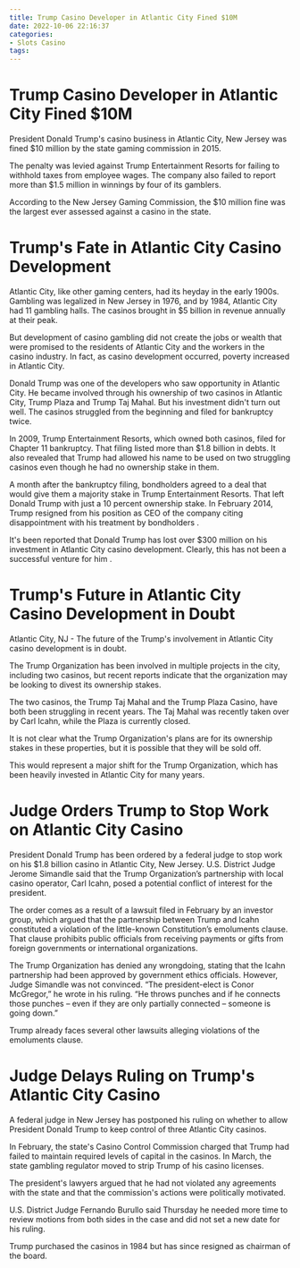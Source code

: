 ```yaml
---
title: Trump Casino Developer in Atlantic City Fined $10M
date: 2022-10-06 22:16:37
categories:
- Slots Casino
tags:
---
```



#  Trump Casino Developer in Atlantic City Fined $10M

President Donald Trump's casino business in Atlantic City, New Jersey was fined $10 million by the state gaming commission in 2015. 

The penalty was levied against Trump Entertainment Resorts for failing to withhold taxes from employee wages. The company also failed to report more than $1.5 million in winnings by four of its gamblers.

According to the New Jersey Gaming Commission, the $10 million fine was the largest ever assessed against a casino in the state.

#  Trump's Fate in Atlantic City Casino Development

Atlantic City, like other gaming centers, had its heyday in the early 1900s. Gambling was legalized in New Jersey in 1976, and by 1984, Atlantic City had 11 gambling halls. The casinos brought in $5 billion in revenue annually at their peak.

But development of casino gambling did not create the jobs or wealth that were promised to the residents of Atlantic City and the workers in the casino industry. In fact, as casino development occurred, poverty increased in Atlantic City. 

Donald Trump was one of the developers who saw opportunity in Atlantic City. He became involved through his ownership of two casinos in Atlantic City, Trump Plaza and Trump Taj Mahal. But his investment didn't turn out well. The casinos struggled from the beginning and filed for bankruptcy twice.

In 2009, Trump Entertainment Resorts, which owned both casinos, filed for Chapter 11 bankruptcy. That filing listed more than $1.8 billion in debts. It also revealed that Trump had allowed his name to be used on two struggling casinos even though he had no ownership stake in them. 

A month after the bankruptcy filing, bondholders agreed to a deal that would give them a majority stake in Trump Entertainment Resorts. That left Donald Trump with just a 10 percent ownership stake. In February 2014, Trump resigned from his position as CEO of the company citing disappointment with his treatment by bondholders . 

It's been reported that Donald Trump has lost over $300 million on his investment in Atlantic City casino development. Clearly, this has not been a successful venture for him .

#  Trump's Future in Atlantic City Casino Development in Doubt

Atlantic City, NJ - The future of the Trump's involvement in Atlantic City casino development is in doubt.

The Trump Organization has been involved in multiple projects in the city, including two casinos, but recent reports indicate that the organization may be looking to divest its ownership stakes.

The two casinos, the Trump Taj Mahal and the Trump Plaza Casino, have both been struggling in recent years. The Taj Mahal was recently taken over by Carl Icahn, while the Plaza is currently closed.

It is not clear what the Trump Organization's plans are for its ownership stakes in these properties, but it is possible that they will be sold off.

This would represent a major shift for the Trump Organization, which has been heavily invested in Atlantic City for many years.

#  Judge Orders Trump to Stop Work on Atlantic City Casino

President Donald Trump has been ordered by a federal judge to stop work on his $1.8 billion casino in Atlantic City, New Jersey. U.S. District Judge Jerome Simandle said that the Trump Organization’s partnership with local casino operator, Carl Icahn, posed a potential conflict of interest for the president.

The order comes as a result of a lawsuit filed in February by an investor group, which argued that the partnership between Trump and Icahn constituted a violation of the little-known Constitution’s emoluments clause. That clause prohibits public officials from receiving payments or gifts from foreign governments or international organizations.

The Trump Organization has denied any wrongdoing, stating that the Icahn partnership had been approved by government ethics officials. However, Judge Simandle was not convinced. “The president-elect is Conor McGregor,” he wrote in his ruling. “He throws punches and if he connects those punches – even if they are only partially connected – someone is going down.”

Trump already faces several other lawsuits alleging violations of the emoluments clause.

#  Judge Delays Ruling on Trump's Atlantic City Casino

A federal judge in New Jersey has postponed his ruling on whether to allow President Donald Trump to keep control of three Atlantic City casinos.

In February, the state's Casino Control Commission charged that Trump had failed to maintain required levels of capital in the casinos. In March, the state gambling regulator moved to strip Trump of his casino licenses.

The president's lawyers argued that he had not violated any agreements with the state and that the commission's actions were politically motivated. 

U.S. District Judge Fernando Burullo said Thursday he needed more time to review motions from both sides in the case and did not set a new date for his ruling. 

Trump purchased the casinos in 1984 but has since resigned as chairman of the board.